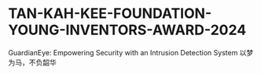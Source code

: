 # TAN-KAH-KEE-FOUNDATION-YOUNG-INVENTORS-AWARD-2024
GuardianEye: Empowering Security with an Intrusion Detection System
以梦为马，不负韶华
